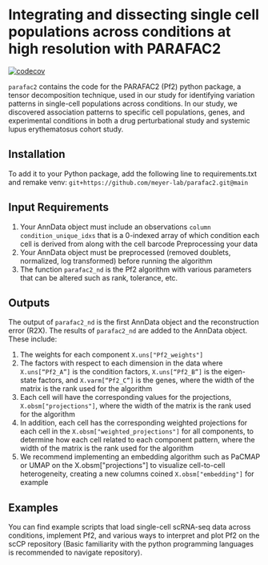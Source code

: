 # Integrating and dissecting single cell populations across conditions at high resolution with PARAFAC2

[![codecov](https://codecov.io/gh/meyer-lab/parafac2/branch/main/graph/badge.svg?token=srqQtzqc6V)](https://codecov.io/gh/meyer-lab/parafac2)

`parafac2` contains the code for the PARAFAC2 (Pf2) python package, a tensor decomposition technique, used in our study for identifying variation patterns in single-cell populations across conditions. In our study, we discovered association patterns to specific cell populations, genes, and experimental conditions in both a drug perturbational study and systemic lupus erythematosus cohort study. 

## Installation
To add it to your Python package, add the following line to requirements.txt and remake venv: `git+https://github.com/meyer-lab/parafac2.git@main`

## Input Requirements
1. Your AnnData object must include an observations `column condition_unique_idxs` that is a 0-indexed array of which condition each cell is derived from along with the cell barcode 
Preprocessing your data
2. Your AnnData object must be preprocessed (removed doublets, normalized, log transformed) before running the algorithm
3. The function `parafac2_nd` is the Pf2 algorithm with various parameters that can be altered such as rank, tolerance, etc. 

## Outputs
The output of `parafac2_nd` is the first AnnData object and the reconstruction error (R2X). The results of `parafac2_nd` are added to the AnnData object. These include: 
1. The weights for each component `X.uns["Pf2_weights"]`
2. The factors with respect to each dimension in the data where `X.uns[“Pf2_A”]` is the condition factors, `X.uns[“Pf2_B”]` is the eigen-state factors, and `X.varm[“Pf2_C”]` is the genes, where the width of the matrix is the rank used for the algorithm
3. Each cell will have the corresponding values for the projections, `X.obsm["projections"]`, where the width of the matrix is the rank used for the algorithm
4. In addition, each cell has the corresponding weighted projections for each cell in the `X.obsm["weighted_projections"]` for all components, to determine how each cell related to each component pattern, where the width of the matrix is the rank used for the algorithm
5. We recommend implementing an embedding algorithm such as PaCMAP or UMAP on the X.obsm["projections"] to visualize cell-to-cell heterogeneity, creating a new columns coined `X.obsm["embedding"]` for example

## Examples
You can find example scripts that load single-cell scRNA-seq data across conditions, implement Pf2, and various ways to interpret and plot Pf2 on the scCP repository (Basic familiarity with the python programming languages is recommended to navigate repository).
